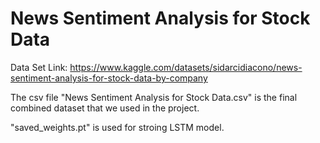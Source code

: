 # News Sentiment Analysis for Stock Data

Data Set Link: https://www.kaggle.com/datasets/sidarcidiacono/news-sentiment-analysis-for-stock-data-by-company

The csv file "News Sentiment Analysis for Stock Data.csv" is the final combined dataset that we used in the project.

"saved_weights.pt" is used for stroing LSTM model.
